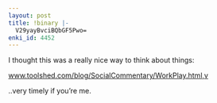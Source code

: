 ```yaml
---
layout: post
title: !binary |-
  V29yayBvciBQbGF5Pwo=
enki_id: 4452
---
```


I thought this was a really nice way to think about things:

<p>
<a
href="http://www.toolshed.com/blog/SocialCommentary/WorkPlay.html,v">www.toolshed.com/blog/SocialCommentary/WorkPlay.html,v</a>

</p>
<p>
..very timely if you’re me.

</p>
